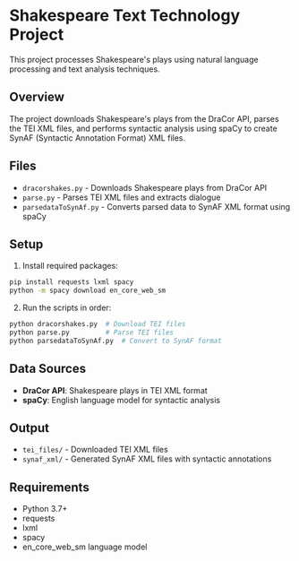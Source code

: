 # Shakespeare Text Technology Project

This project processes Shakespeare's plays using natural language processing and text analysis techniques.

## Overview

The project downloads Shakespeare's plays from the DraCor API, parses the TEI XML files, and performs syntactic analysis using spaCy to create SynAF (Syntactic Annotation Format) XML files.

## Files

- `dracorshakes.py` - Downloads Shakespeare plays from DraCor API
- `parse.py` - Parses TEI XML files and extracts dialogue
- `parsedataToSynAf.py` - Converts parsed data to SynAF XML format using spaCy

## Setup

1. Install required packages:
```bash
pip install requests lxml spacy
python -m spacy download en_core_web_sm
```

2. Run the scripts in order:
```bash
python dracorshakes.py  # Download TEI files
python parse.py         # Parse TEI files
python parsedataToSynAf.py  # Convert to SynAF format
```

## Data Sources

- **DraCor API**: Shakespeare plays in TEI XML format
- **spaCy**: English language model for syntactic analysis

## Output

- `tei_files/` - Downloaded TEI XML files
- `synaf_xml/` - Generated SynAF XML files with syntactic annotations

## Requirements

- Python 3.7+
- requests
- lxml
- spacy
- en_core_web_sm language model

